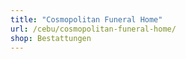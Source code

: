 ```yaml
---
title: "Cosmopolitan Funeral Home"
url: /cebu/cosmopolitan-funeral-home/
shop: Bestattungen
---
```

